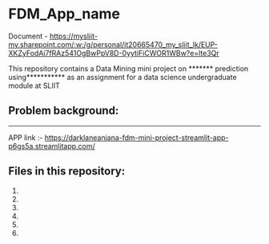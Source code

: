 # FDM_App_name

Document - https://mysliit-my.sharepoint.com/:w:/g/personal/it20665470_my_sliit_lk/EUP-XKZyFodAi7fRAz541OgBwPpV8D-0yytiFiCWOR1WBw?e=lte3Qr

This repository contains a Data Mining mini project on ******* prediction using*********** as an assignment for a data science undergraduate module at SLIIT

## Problem background:
*******************************************************************

APP link :- https://darklaneanjana-fdm-mini-project-streamlit-app-p6gs5a.streamlitapp.com/


## Files in this repository:

  1) 
  2) 
  3) 
  4) 
  5) 
  6) 
